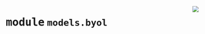 <!-- markdownlint-disable -->

<a href="../../src/models/byol/__init__.py"><img align="right" style="float:right;" src="https://img.shields.io/badge/-source-cccccc?style=flat-square"></a>

# <kbd>module</kbd> `models.byol`






